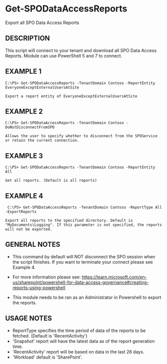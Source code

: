 # Get-SPODataAccessReports

Export all SPO Data Access Reports

## DESCRIPTION

This script will connect to your tenant and download all SPO Data Access Reports. Module can use PowerShell 5 and 7 to connect.

## EXAMPLE 1
    C:\PS> Get-SPODataAccessReports -TenantDomain Contoso -ReportEntity EveryoneExceptExternalUsersAtSite

    Export a report entity of EveryoneExceptExternalUsersAtSite

## EXAMPLE 2
    C:\PS> Get-SPODataAccessReports -TenantDomain Contoso -DoNotDisconnectFromSPO

    Allows the user to specify whether to disconnect from the SPOService or retain the current connection.

## EXAMPLE 3
    C:\PS> Get-SPODataAccessReports -TenantDomain Contoso -ReportEntity All

    Get all reports. (Default is all reports)

## EXAMPLE 4
     C:\PS> Get-SPODataAccessReports -TenantDomain Contoso -ReportType All -ExportReports

    Export all reports to the specified directory. Default is "MyDocuments\Logging". If this parameter is not specified, the reports will not be exported.

## GENERAL NOTES
- This command by default will NOT disconnect the SPO session when the script finishes. If you want to terminate your connect please see Example 4.

- For more information please see: https://learn.microsoft.com/en-us/sharepoint/powershell-for-data-access-governance#creating-reports-using-powershell

- This module needs to be ran as an Administrator in Powershell to export the reports.

## USAGE NOTES
-  ReportType specifies the time period of data of the reports to be fetched. (Default is 'RecentActivity')
- 'Snapshot' report will have the latest data as of the report generation time.
- 'RecentActivity' report will be based on data in the last 28 days.
- 'Workload' default is 'SharePoint'.